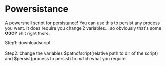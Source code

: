 # Powersistance

A powershell script for persistance!
You can use this to persist any process you want.
It does require you change 2 variables... so obviously that's some <strong>OSCP</strong> shit right there.

Step1: downloadscript.
<br>
<br>
Step2: change the variables $pathofscript(relative path to dir of the script) and $persist(process to persist) to match what you require.


